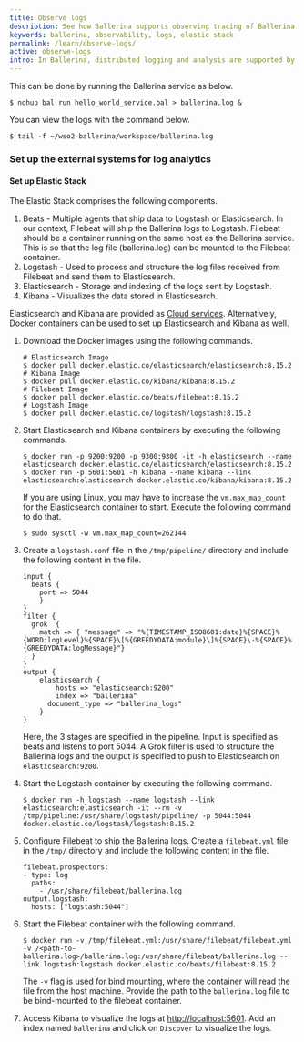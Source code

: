 ```yaml
---
title: Observe logs
description: See how Ballerina supports observing tracing of Ballerina programs.
keywords: ballerina, observability, logs, elastic stack
permalink: /learn/observe-logs/
active: observe-logs
intro: In Ballerina, distributed logging and analysis are supported by the Elastic Stack. Ballerina has a log module for logging into the console. To monitor the logs, the Ballerina standard output needs to be redirected to a file.
---
```


This can be done by running the Ballerina service as below.

```
$ nohup bal run hello_world_service.bal > ballerina.log &
```

You can view the logs with the command below.

```
$ tail -f ~/wso2-ballerina/workspace/ballerina.log
```

### Set up the external systems for log analytics

#### Set up Elastic Stack
The Elastic Stack comprises the following components.

1. Beats - Multiple agents that ship data to Logstash or Elasticsearch. In our context, Filebeat will ship the Ballerina logs to Logstash. Filebeat should be a container running on the same host as the Ballerina service. This is so that the log file (ballerina.log) can be mounted to the Filebeat container.
2. Logstash - Used to process and structure the log files received from Filebeat and send them to Elasticsearch.
3. Elasticsearch - Storage and indexing of the logs sent by Logstash.
4. Kibana - Visualizes the data stored in Elasticsearch.

Elasticsearch and Kibana are provided as <a href="https://www.elastic.co/cloud" target="_blank">Cloud services</a>. Alternatively, Docker containers can be used to set up Elasticsearch and Kibana as well.

1. Download the Docker images using the following commands.

    ```
    # Elasticsearch Image
    $ docker pull docker.elastic.co/elasticsearch/elasticsearch:8.15.2
    # Kibana Image
    $ docker pull docker.elastic.co/kibana/kibana:8.15.2
    # Filebeat Image
    $ docker pull docker.elastic.co/beats/filebeat:8.15.2
    # Logstash Image
    $ docker pull docker.elastic.co/logstash/logstash:8.15.2
    ```

2. Start Elasticsearch and Kibana containers by executing the following commands.

    ```
    $ docker run -p 9200:9200 -p 9300:9300 -it -h elasticsearch --name elasticsearch docker.elastic.co/elasticsearch/elasticsearch:8.15.2
    $ docker run -p 5601:5601 -h kibana --name kibana --link elasticsearch:elasticsearch docker.elastic.co/kibana/kibana:8.15.2
    ```
    
    If you are using Linux, you may have to increase the `vm.max_map_count` for the Elasticsearch container to start. 
    Execute the following command to do that.
    
    ```
    $ sudo sysctl -w vm.max_map_count=262144
    ```

3. Create a `logstash.conf` file in the `/tmp/pipeline/` directory and include the following content in the file.

    ```
    input {
      beats {
        port => 5044
        }
    }
    filter {
      grok  {
        match => { "message" => "%{TIMESTAMP_ISO8601:date}%{SPACE}%{WORD:logLevel}%{SPACE}\[%{GREEDYDATA:module}\]%{SPACE}\-%{SPACE}%{GREEDYDATA:logMessage}"}
      }
    }
    output {
        elasticsearch {
            hosts => "elasticsearch:9200"
            index => "ballerina"
          document_type => "ballerina_logs"
        }
    }
    ```
    
    Here, the 3 stages are specified in the pipeline. Input is specified as beats and listens to port 5044. 
    A Grok filter is used to structure the Ballerina logs and the output is specified to push to Elasticsearch on
    `elasticsearch:9200`.

4. Start the Logstash container by executing the following command.

    ```
    $ docker run -h logstash --name logstash --link elasticsearch:elasticsearch -it --rm -v /tmp/pipeline:/usr/share/logstash/pipeline/ -p 5044:5044 docker.elastic.co/logstash/logstash:8.15.2
    ```

5. Configure Filebeat to ship the Ballerina logs. Create a `filebeat.yml` file in the `/tmp/` directory and include the following content in the file.

    ```
    filebeat.prospectors:
    - type: log
      paths:
        - /usr/share/filebeat/ballerina.log
    output.logstash:
      hosts: ["logstash:5044"]
    ```
    
6. Start the Filebeat container with the following command.

    ```
    $ docker run -v /tmp/filebeat.yml:/usr/share/filebeat/filebeat.yml -v /<path-to-ballerina.log>/ballerina.log:/usr/share/filebeat/ballerina.log --link logstash:logstash docker.elastic.co/beats/filebeat:8.15.2
    ```
    
    The `-v` flag is used for bind mounting, where the container will read the file from the host machine. Provide the path to the `ballerina.log` file to be bind-mounted to the filebeat container.

7. Access Kibana to visualize the logs at <http://localhost:5601>. Add an index named `ballerina` and click on `Discover` to visualize the logs.

